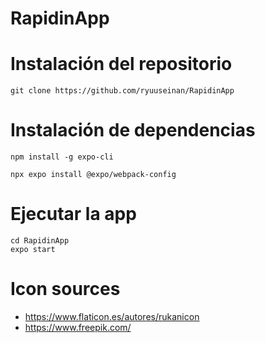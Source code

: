 # RapidinApp

# Instalación del repositorio
```
git clone https://github.com/ryuuseinan/RapidinApp
```

# Instalación de dependencias
```
npm install -g expo-cli

npx expo install @expo/webpack-config
```

# Ejecutar la app
```
cd RapidinApp
expo start
```

# Icon sources
- https://www.flaticon.es/autores/rukanicon
- https://www.freepik.com/
